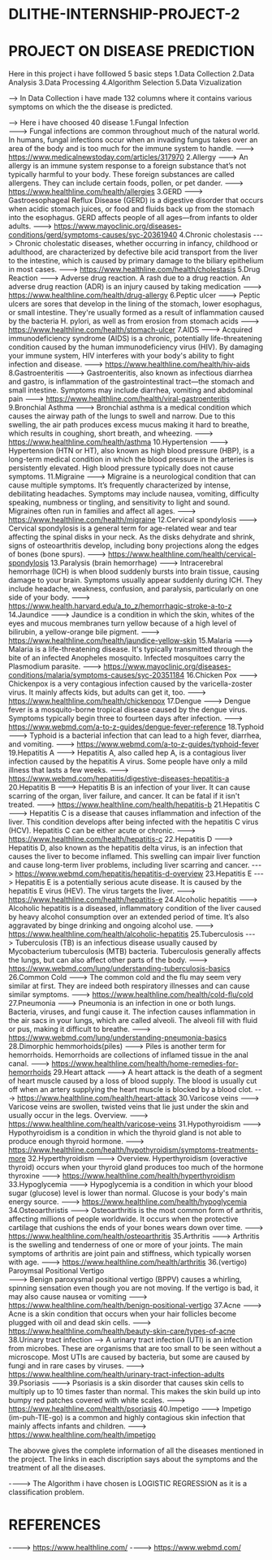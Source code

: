 # DLITHE-INTERNSHIP-PROJECT-2

# PROJECT ON DISEASE PREDICTION 

Here in this project i have folllowed 5 basic steps
1.Data Collection
2.Data Analysis
3.Data Processing
4.Algorithm Selection
5.Data Vizualization

--> In Data Collection i have made 132 columns where it contains various symptoms on which the the disease is predicted.

--> Here i have choosed 40 disease
     1.Fungal Infection  
        --->  Fungal infections are common throughout much of the natural world. In humans, fungal infections occur when an invading fungus takes over an area of the body                      and is too much for the immune system to handle.
        ---> https://www.medicalnewstoday.com/articles/317970
     2.Allergy
       --->   An allergy is an immune system response to a foreign substance that’s not typically harmful to your body. These foreign substances are called allergens. They can                 include certain foods, pollen, or pet dander.
       --->   https://www.healthline.com/health/allergies
     3.GERD
       --->   Gastroesophageal Reflux Disease (GERD) is a digestive disorder that occurs when acidic stomach juices, or food and fluids back up from the stomach into the                       esophagus. GERD affects people of all ages—from infants to older adults.
       --->    https://www.mayoclinic.org/diseases-conditions/gerd/symptoms-causes/syc-20361940
     4.Chronic cholestasis
       --->   Chronic cholestatic diseases, whether occurring in infancy, childhood or adulthood, are characterized by defective bile acid transport from the liver to the                     intestine, which is caused by primary damage to the biliary epithelium in most cases.
       --->    https://www.healthline.com/health/cholestasis
     5.Drug Reaction
        --->   Adverse drug reaction. A rash due to a drug reaction. An adverse drug reaction (ADR) is an injury caused by taking medication
        --->   https://www.healthline.com/health/drug-allergy 
     6.Peptic ulcer
        --->   Peptic ulcers are sores that develop in the lining of the stomach, lower esophagus, or small intestine. They're usually formed as a result of inflammation caused                by the bacteria H. pylori, as well as from erosion from stomach acids
        --->   https://www.healthline.com/health/stomach-ulcer
     7.AIDS
        --->   Acquired immunodeficiency syndrome (AIDS) is a chronic, potentially life-threatening condition caused by the human immunodeficiency virus (HIV). By damaging your                immune system, HIV interferes with your body's ability to fight infection and disease.
        --->   https://www.healthline.com/health/hiv-aids
     8.Gastroenteritis
        --->   Gastroenteritis, also known as infectious diarrhea and gastro, is inflammation of the gastrointestinal tract—the stomach and small intestine. Symptoms may include                diarrhea, vomiting and abdominal pain
        --->   https://www.healthline.com/health/viral-gastroenteritis
     9.Bronchial Asthma
        --->    Bronchial asthma is a medical condition which causes the airway path of the lungs to swell and narrow. Due to this swelling, the air path produces excess mucus                   making it hard to breathe, which results in coughing, short breath, and wheezing.
        --->    https://www.healthline.com/health/asthma
     10.Hypertension
        --->    Hypertension (HTN or HT), also known as high blood pressure (HBP), is a long-term medical condition in which the blood pressure in the arteries is persistently                   elevated. High blood pressure typically does not cause symptoms.
     11.Migraine
        --->    Migraine is a neurological condition that can cause multiple symptoms. It’s frequently characterized by intense, debilitating headaches. Symptoms may include                     nausea, vomiting, difficulty speaking, numbness or tingling, and sensitivity to light and sound. Migraines often run in families and affect all ages.
        --->    https://www.healthline.com/health/migraine
     12.Cervical spondylosis
        --->    Cervical spondylosis is a general term for age-related wear and tear affecting the spinal disks in your neck. As the disks dehydrate and shrink, signs of                         osteoarthritis develop, including bony projections along the edges of bones (bone spurs).
        --->    https://www.healthline.com/health/cervical-spondylosis
     13.Paralysis (brain hemorrhage)
        --->    Intracerebral hemorrhage (ICH) is when blood suddenly bursts into brain tissue, causing damage to your brain. Symptoms usually appear suddenly during ICH. They                   include headache, weakness, confusion, and paralysis, particularly on one side of your body.
        --->    https://www.health.harvard.edu/a_to_z/hemorrhagic-stroke-a-to-z
     14.Jaundice
        --->    Jaundice is a condition in which the skin, whites of the eyes and mucous membranes turn yellow because of a high level of bilirubin, a yellow-orange bile                         pigment. 
        --->    https://www.healthline.com/health/jaundice-yellow-skin 
     15.Malaria
        --->    Malaria is a life-threatening disease. It's typically transmitted through the bite of an infected Anopheles mosquito. Infected mosquitoes carry the Plasmodium                   parasite.
        --->    https://www.mayoclinic.org/diseases-conditions/malaria/symptoms-causes/syc-20351184
     16.Chicken Pox
        --->    Chickenpox is a very contagious infection caused by the varicella-zoster virus. It mainly affects kids, but adults can get it, too. 
        --->     https://www.healthline.com/health/chickenpox
     17.Dengue
        --->    Dengue fever is a mosquito-borne tropical disease caused by the dengue virus. Symptoms typically begin three to fourteen days after infection.
        --->    https://www.webmd.com/a-to-z-guides/dengue-fever-reference
     18.Typhoid
        --->    Typhoid is a bacterial infection that can lead to a high fever, diarrhea, and vomiting. 
        --->    https://www.webmd.com/a-to-z-guides/typhoid-fever
     19.Hepatitis A
        --->    Hepatitis A, also called hep A, is a contagious liver infection caused by the hepatitis A virus. Some people have only a mild illness that lasts a few weeks.
        --->    https://www.webmd.com/hepatitis/digestive-diseases-hepatitis-a
     20.Hepatitis B
        --->    Hepatitis B is an infection of your liver. It can cause scarring of the organ, liver failure, and cancer. It can be fatal if it isn't treated.
        --->    https://www.healthline.com/health/hepatitis-b
     21.Hepatitis C
        --->    Hepatitis C is a disease that causes inflammation and infection of the liver. This condition develops after being infected with the hepatitis C virus (HCV).                     Hepatitis C can be either acute or chronic.
        --->    https://www.healthline.com/health/hepatitis-c
     22.Hepatitis D
        --->    Hepatitis D, also known as the hepatitis delta virus, is an infection that causes the liver to become inflamed. This swelling can impair liver function and cause                 long-term liver problems, including liver scarring and cancer.
        --->     https://www.webmd.com/hepatitis/hepatitis-d-overview
     23.Hepatitis E
        --->    Hepatitis E is a potentially serious acute disease. It is caused by the hepatitis E virus (HEV). The virus targets the liver.
        --->    https://www.healthline.com/health/hepatitis-e
     24.Alcoholic hepatitis
        --->    Alcoholic hepatitis is a diseased, inflammatory condition of the liver caused by heavy alcohol consumption over an extended period of time. It’s also aggravated                 by binge drinking and ongoing alcohol use.
        --->    https://www.healthline.com/health/alcoholic-hepatitis
     25.Tuberculosis
        --->    Tuberculosis (TB) is an infectious disease usually caused by Mycobacterium tuberculosis (MTB) bacteria. Tuberculosis generally affects the lungs, but can also                   affect other parts of the body.
        --->    https://www.webmd.com/lung/understanding-tuberculosis-basics
     26.Common Cold
        --->    The common cold and the flu may seem very similar at first. They are indeed both respiratory illnesses and can cause similar symptoms. 
        --->     https://www.healthline.com/health/cold-flu/cold
     27.Pneumonia
        --->    Pneumonia is an infection in one or both lungs. Bacteria, viruses, and fungi cause it. The infection causes inflammation in the air sacs in your lungs, which are                 called alveoli. The alveoli fill with fluid or pus, making it difficult to breathe.
        --->    https://www.webmd.com/lung/understanding-pneumonia-basics
     28.Dimorphic hemmorhoids(piles)
        --->     Piles is another term for hemorrhoids. Hemorrhoids are collections of inflamed tissue in the anal canal. 
        --->     https://www.healthline.com/health/home-remedies-for-hemorrhoids
     29.Heart attack
        --->     A heart attack is the death of a segment of heart muscle caused by a loss of blood supply. The blood is usually cut off when an artery supplying the heart                        muscle is blocked by a blood clot. 
        --->     https://www.healthline.com/health/heart-attack
     30.Varicose veins
        --->     Varicose veins are swollen, twisted veins that lie just under the skin and usually occur in the legs. Overview.
        --->     https://www.healthline.com/health/varicose-veins
     31.Hypothyroidism
        --->     Hypothyroidism is a condition in which the thyroid gland is not able to produce enough thyroid hormone. 
        --->     https://www.healthline.com/health/hypothyroidism/symptoms-treatments-more
     32.Hyperthyroidism
        --->     Overview. Hyperthyroidism (overactive thyroid) occurs when your thyroid gland produces too much of the hormone thyroxine
        --->     https://www.healthline.com/health/hyperthyroidism
     33.Hypoglycemia
        --->     Hypoglycemia is a condition in which your blood sugar (glucose) level is lower than normal. Glucose is your body's main energy source.
        --->     https://www.healthline.com/health/hypoglycemia
     34.Osteoarthristis
        --->     Osteoarthritis is the most common form of arthritis, affecting millions of people worldwide. It occurs when the protective cartilage that cushions the ends of                    your bones wears down over time.
        --->     https://www.healthline.com/health/osteoarthritis
     35.Arthritis
        --->     Arthritis is the swelling and tenderness of one or more of your joints. The main symptoms of arthritis are joint pain and stiffness, which typically worsen with                  age.
        --->     https://www.healthline.com/health/arthritis
     36.(vertigo) Paroymsal  Positional Vertigo        
        --->     Benign paroxysmal positional vertigo (BPPV) causes a whirling, spinning sensation even though you are not moving. If the vertigo is bad, it may also cause                        nausea or vomiting
        --->     https://www.healthline.com/health/benign-positional-vertigo
     37.Acne
        --->     Acne is a skin condition that occurs when your hair follicles become plugged with oil and dead skin cells. 
        --->     https://www.healthline.com/health/beauty-skin-care/types-of-acne
     38.Urinary tract infection
        -->      A urinary tract infection (UTI) is an infection from microbes. These are organisms that are too small to be seen without a microscope. Most UTIs are caused by                    bacteria, but some are caused by fungi and in rare cases by viruses.
        --->     https://www.healthline.com/health/urinary-tract-infection-adults
     39.Psoriasis
        --->      Psoriasis is a skin disorder that causes skin cells to multiply up to 10 times faster than normal. This makes the skin build up into bumpy red patches covered                   with white scales. 
        --->      https://www.healthline.com/health/psoriasis
     40.Impetigo
        --->      Impetigo (im-puh-TIE-go) is a common and highly contagious skin infection that mainly affects infants and children. 
        --->      https://www.healthline.com/health/impetigo
        
 The abovwe gives the complete information of all the diseases mentioned in the project. The links in each discription says about the symptoms and the treatment of all the diseases.
 
 ---->    The Algorithm i have chosen is LOGISTIC REGRESSION as it is a classification problem.
 
 # REFERENCES 
 ---->    https://www.healthline.com/
 ---->    https://www.webmd.com/
